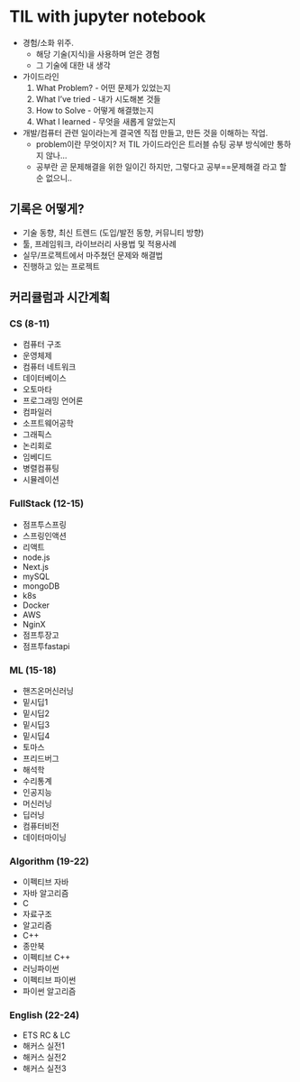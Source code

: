 # TIL with jupyter notebook
- 경험/소화 위주.
  - 해당 기술(지식)을 사용하며 얻은 경험
  - 그 기술에 대한 내 생각
- 가이드라인
  1. What Problem? - 어떤 문제가 있었는지
  2. What I’ve tried - 내가 시도해본 것들
  3. How to Solve - 어떻게 해결했는지
  4. What I learned - 무엇을 새롭게 알았는지
- 개발/컴퓨터 관련 일이라는게 결국엔 직접 만들고, 만든 것을 이해하는 작업.
  - problem이란 무엇이지? 저 TIL 가이드라인은 트러블 슈팅 공부 방식에만 통하지 않나...
  - 공부란 곧 문제해결을 위한 일이긴 하지만, 그렇다고 공부==문제해결 라고 할 순 없으니..
## 기록은 어떻게?
- 기술 동향, 최신 트렌드 (도입/발전 동향, 커뮤니티 방향)
- 툴, 프레임워크, 라이브러리 사용법 및 적용사례
- 실무/프로젝트에서 마주쳤던 문제와 해결법
- 진행하고 있는 프로젝트

## 커리큘럼과 시간계획
### CS (8-11)
  - 컴퓨터 구조
  - 운영체제
  - 컴퓨터 네트워크
  - 데이터베이스
  - 오토마타
  - 프로그래밍 언어론
  - 컴파일러
  - 소프트웨어공학
  - 그래픽스
  - 논리회로
  - 임베디드
  - 병렬컴퓨팅
  - 시뮬레이션
### FullStack (12-15)
  - 점프투스프링
  - 스프링인액션
  - 리액트
  - node.js
  - Next.js
  - mySQL
  - mongoDB
  - k8s
  - Docker
  - AWS
  - NginX
  - 점프투장고
  - 점프투fastapi
### ML (15-18)
  - 핸즈온머신러닝
  - 밑시딥1
  - 밑시딥2
  - 밑시딥3
  - 밑시딥4
  - 토마스
  - 프리드버그
  - 해석학
  - 수리통계
  - 인공지능
  - 머신러닝
  - 딥러닝
  - 컴퓨터비전
  - 데이터마이닝
### Algorithm (19-22)
  - 이펙티브 자바
  - 자바 알고리즘
  - C
  - 자료구조
  - 알고리즘
  - C++
  - 종만북
  - 이펙티브 C++
  - 러닝파이썬
  - 이펙티브 파이썬
  - 파이썬 알고리즘
### English (22-24)
  - ETS RC & LC
  - 해커스 실전1
  - 해커스 실전2
  - 해커스 실전3